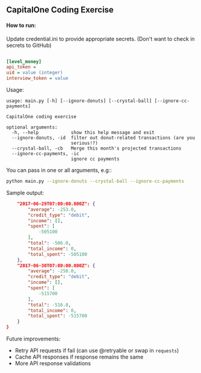 ## CapitalOne Coding Exercise


#### How to run: 

Update credential.ini to provide appropriate secrets. (Don't want to check in secrets to GitHub)
```ini

[level_money]
api_token = 
uid = value (integer)
interview_token = value
```

Usage:
```
usage: main.py [-h] [--ignore-donuts] [--crystal-ball] [--ignore-cc-payments]

CapitalOne coding exercise

optional arguments:
  -h, --help            show this help message and exit
  --ignore-donuts, -id  filter out donut-related transactions (are you
                        serious!?)
  --crystal-ball, -cb   Merge this month's projected transactions
  --ignore-cc-payments, -ic
                        ignore cc payments
```

You can pass in one or all arguments, e.g::
```bash
python main.py --ignore-donuts --crystal-ball --ignore-cc-payments
```

Sample output:
```json
    "2017-06-29T07:00:00.000Z": {
        "average": -253.0,
        "credit_type": "debit",
        "income": [],
        "spent": [
            -505100
        ],
        "total": -506.0,
        "total_income": 0,
        "total_spent": -505100
    },
    "2017-06-30T07:00:00.000Z": {
        "average": -258.0,
        "credit_type": "debit",
        "income": [],
        "spent": [
            -515700
        ],
        "total": -516.0,
        "total_income": 0,
        "total_spent": -515700
    }
}
```

Future improvements: 
- Retry API requests if fail (can use @retryable or swap in ```requests```)
- Cache API responses if response remains the same
- More API response validations